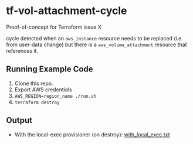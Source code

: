 # tf-vol-attachment-cycle

Proof-of-concept for Terraform issue X

cycle detected when an ``aws_instance`` resource needs to be replaced (i.e. from user-data change)
but there is a ``aws_volume_attachment`` resource that references it.

## Running Example Code

1. Clone this repo.
2. Export AWS credentials
3. ``AWS_REGION=region_name ./run.sh``
4. ``terraform destroy``

## Output

* With the local-exec provisioner (on destroy): [with_local_exec.txt](with_local_exec.txt)

